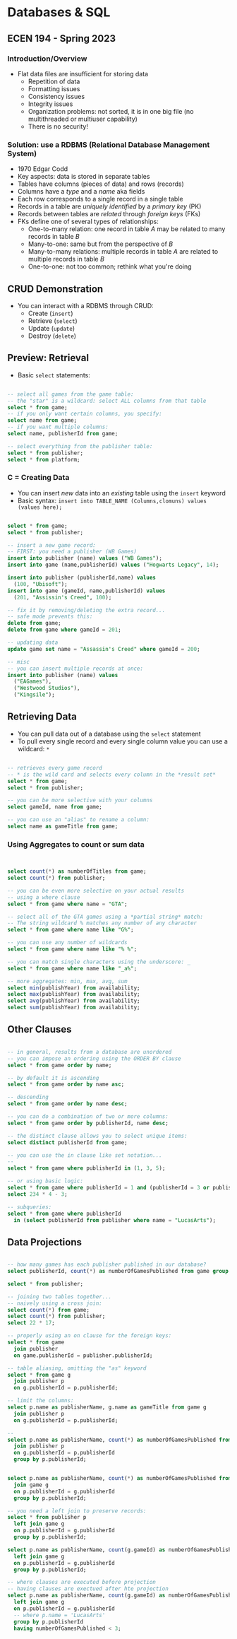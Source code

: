 # Databases & SQL
## ECEN 194 - Spring 2023

### Introduction/Overview

* Flat data files are insufficient for storing data
  * Repetition of data
  * Formatting issues
  * Consistency issues
  * Integrity issues
  * Organization problems: not sorted, it is in one big file (no multithreaded or multiuser capability)
  * There is no security!

### Solution: use a RDBMS (Relational Database Management System)

* 1970 Edgar Codd
* Key aspects: data is stored in separate tables
* Tables have columns (pieces of data) and rows (records)
* Columns have a *type* and a *name* aka fields
* Each row corresponds to a single record in a single table
* Records in a table are *uniquely identified* by a *primary key* (PK)
* Records between tables are *related* through *foreign keys* (FKs)
* FKs define one of several types of relationships:
  *  One-to-many relation: one record in table $A$ may be related to many records in table $B$
  * Many-to-one: same but from the perspective of $B$
  * Many-to-many relations: multiple records in table $A$ are related to multiple records in table $B$
  * One-to-one: not too common; rethink what you're doing

## CRUD Demonstration

* You can interact with a RDBMS through CRUD:
    * Create (`insert`)
    * Retrieve (`select`)
    * Update (`update`)
    * Destroy (`delete`)

## Preview: Retrieval

* Basic `select` statements:

```sql

-- select all games from the game table:
-- the "star" is a wildcard: select ALL columns from that table
select * from game;
-- if you only want certain columns, you specify:
select name from game;
-- if you want multiple columns:
select name, publisherId from game;

-- select everything from the publisher table:
select * from publisher;
select * from platform;
```

### C = Creating Data

* You can insert *new* data into an *existing* table using the `insert` keyword
* Basic syntax: `insert into TABLE_NAME (Columns,clomuns) values (values here);`

```sql

select * from game;
select * from publisher;

-- insert a new game record:
-- FIRST: you need a publisher (WB Games)
insert into publisher (name) values ("WB Games");
insert into game (name,publisherId) values ("Hogwarts Legacy", 14);

insert into publisher (publisherId,name) values
  (100, "Ubisoft");
insert into game (gameId, name,publisherId) values
  (201, "Assissin's Creed", 100);

-- fix it by removing/deleting the extra record...
-- safe mode prevents this:
delete from game;
delete from game where gameId = 201;

-- updating data
update game set name = "Assassin's Creed" where gameId = 200;

-- misc
-- you can insert multiple records at once:
insert into publisher (name) values
  ("EAGames"),
  ("Westwood Studios"),
  ("Kingsile");

```

## Retrieving Data

* You can pull data out of a database using the `select` statement
* To pull every single record and every single column value you can use a wildcard: `*`

```sql

-- retrieves every game record
-- * is the wild card and selects every column in the *result set*
select * from game;
select * from publisher;

-- you can be more selective with your columns
select gameId, name from game;

-- you can use an "alias" to rename a column:
select name as gameTitle from game;
```

### Using Aggregates to count or sum data

```sql


select count(*) as numberOfTitles from game;
select count(*) from publisher;

-- you can be even more selective on your actual results
-- using a where clause
select * from game where name = "GTA";

-- select all of the GTA games using a *partial string* match:
-- The string wildcard % matches any number of any character
select * from game where name like "G%";

-- you can use any number of wildcards
select * from game where name like "% %";

-- you can match single characters using the underscore: _
select * from game where name like "_a%";

-- more aggregates: min, max, avg, sum
select min(publishYear) from availability;
select max(publishYear) from availability;
select avg(publishYear) from availability;
select sum(publishYear) from availability;

```

## Other Clauses

```sql

-- in general, results from a database are unordered
-- you can impose an ordering using the ORDER BY clause
select * from game order by name;

-- by default it is ascending
select * from game order by name asc;

-- descending
select * from game order by name desc;

-- you can do a combination of two or more columns:
select * from game order by publisherId, name desc;

-- the distinct clause allows you to select unique items:
select distinct publisherId from game;

-- you can use the in clause like set notation...
--
select * from game where publisherId in (1, 3, 5);

-- or using basic logic:
select * from game where publisherId = 1 and (publisherId = 3 or publisherId = 5);
select 234 * 4 - 3;

-- subqueries:
select * from game where publisherId
  in (select publisherId from publisher where name = "LucasArts");

```

## Data Projections

```sql

-- how many games has each publisher published in our database?
select publisherId, count(*) as numberOfGamesPublished from game group by publisherId;

select * from publisher;

-- joining two tables together...
-- naively using a cross join:
select count(*) from game;
select count(*) from publisher;
select 22 * 17;

-- properly using an on clause for the foreign keys:
select * from game
  join publisher
  on game.publisherId = publisher.publisherId;

-- table aliasing, omitting the "as" keyword
select * from game g
  join publisher p
  on g.publisherId = p.publisherId;

-- limit the columns:
select p.name as publisherName, g.name as gameTitle from game g
  join publisher p
  on g.publisherId = p.publisherId;

--  
select p.name as publisherName, count(*) as numberOfGamesPublished from game g
  join publisher p
  on g.publisherId = p.publisherId
  group by p.publisherId;


select p.name as publisherName, count(*) as numberOfGamesPublished from publisher p
  join game g
  on p.publisherId = g.publisherId
  group by p.publisherId;

-- you need a left join to preserve records:
select * from publisher p
  left join game g
  on p.publisherId = g.publisherId
  group by p.publisherId;

select p.name as publisherName, count(g.gameId) as numberOfGamesPublished from publisher p
  left join game g
  on p.publisherId = g.publisherId
  group by p.publisherId;

-- where clauses are executed before projection
-- having clauses are exectued after hte projection
select p.name as publisherName, count(g.gameId) as numberOfGamesPublished from publisher p
  left join game g
  on p.publisherId = g.publisherId
  -- where p.name = 'LucasArts'
  group by p.publisherId
  having numberOfGamesPublished < 3;



```

```text










```

